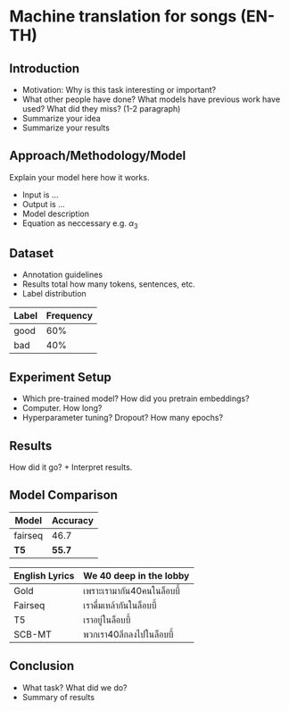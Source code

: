 # Machine translation for songs (EN-TH)

## Introduction
- Motivation: Why is this task interesting or important?
- What other people have done? What models have previous work have used? What did they miss? (1-2 paragraph)
- Summarize your idea
- Summarize your results

## Approach/Methodology/Model
Explain your model here how it works.
- Input is ...
- Output is ...
- Model description
- Equation as neccessary e.g. $\alpha_3$

## Dataset
- Annotation guidelines
- Results total how many tokens, sentences, etc.
- Label distribution

| Label | Frequency |
|-------|-----------|
| good | 60% |
| bad | 40% |

## Experiment Setup
- Which pre-trained model? How did you pretrain embeddings?
- Computer. How long?
- Hyperparameter tuning? Dropout? How many epochs?

## Results
How did it go? + Interpret results.

## Model Comparison
| Model | Accuracy |
|-----------| ----------|
| fairseq | 46.7|
| **T5** | **55.7** |

| English Lyrics |We 40 deep in the lobby|
|-----------| ----------|
| Gold |เพราะเรามากัน40คนในล็อบบี้|
| Fairseq |เราดื่มเหล้ากันในล็อบบี้|
| T5 |เราอยู่ในล็อบบี้|
| SCB-MT |พวกเรา40ลึกลงไปในล็อบบี้|


## Conclusion
- What task? What did we do?
- Summary of results
